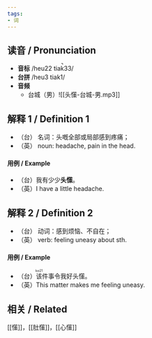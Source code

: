 ```yaml
---
tags:
- 词
---
```


## __读音__ / Pronunciation

- __音标__ /heu22 tiak̚33/
- __台拼__ /heu3 tiak1/
- __音频__
	- 台城（男）![[头憡-台城-男.mp3]]
## 解释 1 / Definition 1 

- （台） 名词：头嘅全部或局部感到疼痛；
- （英） noun: headache, pain in the head.

#### 用例 / Example 

- （台）我有少少**头憡**。
- （英）I have a little headache.

## 解释 2 / Definition 2

- （台） 动词：感到烦恼、不自在；
- （英） verb: feeling uneasy about sth.

#### 用例 / Example

- （台）<ruby>该<rt>koi21</rt></ruby>件事令我好头憡。
- （英）This matter makes me feeling uneasy.


## 相关 / Related

[[憡]]，[[肚憡]]，[[心憡]]
